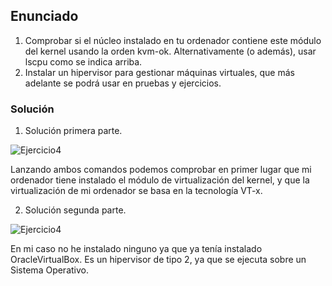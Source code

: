## Enunciado

1. Comprobar si el núcleo instalado en tu ordenador contiene este módulo del kernel usando la orden kvm-ok. Alternativamente (o además), usar lscpu como se indica arriba.
2. Instalar un hipervisor para gestionar máquinas virtuales, que más adelante se podrá usar en pruebas y ejercicios.

### Solución

1. Solución primera parte.

![Ejercicio4](https://github.com/alberturria/Hospital/tree/master/docs/assets/img/ejercicio4.png)

Lanzando ambos comandos podemos comprobar en primer lugar que mi ordenador tiene instalado el módulo de virtualización del kernel, y que la virtualización de mi ordenador se basa en la tecnología VT-x.

2. Solución segunda parte.

![Ejercicio4](https://github.com/alberturria/Hospital/tree/master/docs/assets/img/ejercicio4_2.png)

En mi caso no he instalado ninguno ya que ya tenía instalado OracleVirtualBox. 
Es un hipervisor de tipo 2, ya que se ejecuta sobre un Sistema Operativo.

